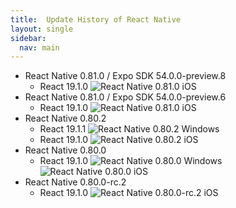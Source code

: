 ```yaml
---
title:  Update History of React Native
layout: single
sidebar:
  nav: main
---
```


- React Native 0.81.0 / Expo SDK 54.0.0-preview.8
  - React 19.1.0
    ![React Native 0.81.0 iOS](/images/Mac/20250826_ReactNative_0.81.0.png)
- React Native 0.81.0 / Expo SDK 54.0.0-preview.6
  - React 19.1.0
    ![React Native 0.81.0 iOS](/images/Mac/20250822_ReactNative_0.81.0.png)
- React Native 0.80.2
  - React 19.1.1
    ![React Native 0.80.2 Windows](/images/JavaScript/20250801_ReactNative_0.80.2.png)
  - React 19.1.0
    ![React Native 0.80.2 iOS](/images/Mac/20250726_ReactNative_0.80.2.png)
- React Native 0.80.0
  - React 19.1.0
    ![React Native 0.80.0 Windows](/images/JavaScript/20250613_ReactNative_0.80.0.png)
    ![React Native 0.80.0 iOS](/images/Mac/20250629_ReactNative_0.80.0.png)
- React Native 0.80.0-rc.2
  - React 19.1.0
    ![React Native 0.80.0-rc.2 iOS](/images/Mac/20250520_ReactNative_0.80.0-rc.2.png)
